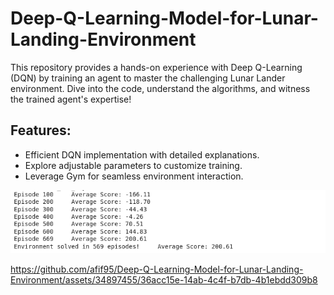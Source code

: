 # Deep-Q-Learning-Model-for-Lunar-Landing-Environment

This repository provides a hands-on experience with Deep Q-Learning (DQN) by training an agent to master the challenging Lunar Lander environment. Dive into the code, understand the algorithms, and witness the trained agent's expertise!

## Features:
- Efficient DQN implementation with detailed explanations.
- Explore adjustable parameters to customize training.
- Leverage Gym for seamless environment interaction.

<img src="123.png" alt="drawing"/>




https://github.com/afif95/Deep-Q-Learning-Model-for-Lunar-Landing-Environment/assets/34897455/36acc15e-14ab-4c4f-b7db-4b1ebdd309b8

